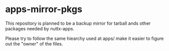 # apps-mirror-pkgs

This repository is planned to be a backup mirror for tarball ands other packages needed by nuttx-apps.

Please try to follow the same hiearchy used at apps/ make it easier to figure out the "owner" of the files.
